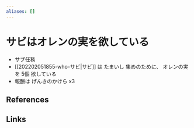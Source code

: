 ```yaml
---
aliases: []
---
```

# サビはオレンの実を欲している

- サブ任務
- [[202202051855-who-サビ|サビ]] は たまいし 集めのために、 オレンの実 を 5個 欲している
- 報酬は げんきのかけら x3

## References



## Links


